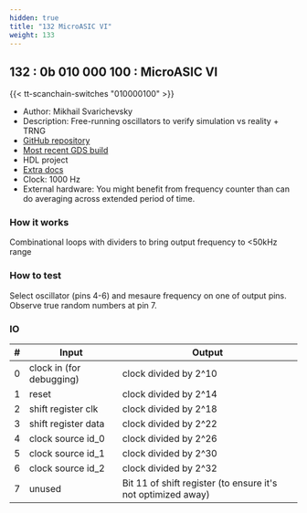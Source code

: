 ```yaml
---
hidden: true
title: "132 MicroASIC VI"
weight: 133
---
```


## 132 : 0b 010 000 100 : MicroASIC VI

{{< tt-scanchain-switches "010000100" >}}

* Author: Mikhail Svarichevsky
* Description: Free-running oscillators to verify simulation vs reality + TRNG
* [GitHub repository](https://github.com/BarsMonster/MicroAsicVI)
* [Most recent GDS build](https://github.com/BarsMonster/MicroAsicVI/actions/runs/3609696287)
* HDL project
* [Extra docs]()
* Clock: 1000 Hz
* External hardware: You might benefit from frequency counter than can do averaging across extended period of time. 



### How it works

Combinational loops with dividers to bring output frequency to <50kHz range

### How to test

Select oscillator (pins 4-6) and mesaure frequency on one of output pins. Observe true random numbers at pin 7.

### IO

| # | Input        | Output       |
|---|--------------|--------------|
| 0 | clock in (for debugging)  | clock divided by 2^10 |
| 1 | reset  | clock divided by 2^14 |
| 2 | shift register clk  | clock divided by 2^18 |
| 3 | shift register data  | clock divided by 2^22 |
| 4 | clock source id_0  | clock divided by 2^26 |
| 5 | clock source id_1  | clock divided by 2^30 |
| 6 | clock source id_2  | clock divided by 2^32 |
| 7 | unused  | Bit 11 of shift register (to ensure it's not optimized away) |
